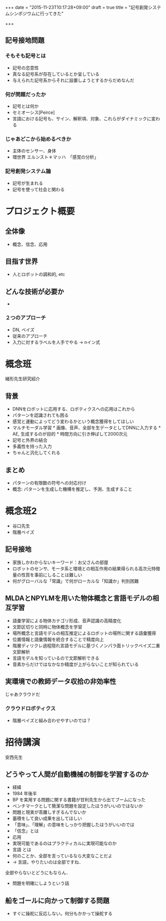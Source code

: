 +++
date = "2015-11-23T10:17:28+09:00"
draft = true
title = "記号創発システムシンポジウムに行ってきた"

+++

## 記号接地問題
### そもそも記号とは
* 記号の恣意性
* 真なる記号系が存在しているとか呈している
* 与えられた記号系からそれに設置しようとするからだめなんだ
### 何が問題だったか
* 記号とは何か
 * セミオーシス[Peirce]
 * 言語における記号も、サイン、解釈項、対象、これらがダイナミックに変わる
### じゃあどこから始めるべきか
* 主体のセンサー、身体
 * 環世界 エルンスト＊マッハ　「感覚の分析」
### 記号創発システム論
* 記号が生まれる
 * 記号を使って社会と関わる

# プロジェクト概要
## 全体像
* 概念、信念、応用
## 目指す世界
* 人とロボットの調和的, etc
## どんな技術が必要か
*
### ２つのアプローチ
* DN, ベイズ
* 従来のアプローチ
 * 入力に対するラベルを人手でやる -> nイン式

# 概念班
緒形先生研究紹介
## 背景
* DNNをロボットに応用する、ロボティクスへの応用はこれから
 * パターンを認識されても困る
  * 感覚と運動によってどう変わるかという概念獲得をしてほしい
   * マルチモーダル学習
    * 画像、音声、全部を生データとしてDNNに入力する
    * AE, 生成するのが目的
    * 時間方向に引き伸ばして2000次元
 * 記号と外界の結合
  * 多義性を持った入力
   * ちゃんと汎化してくれる
## まとめ
* パターンの有限数の符号への対応付け
* 概念: パターンを生成した機構を推定し、予測、生成すること

# 概念班2
* 谷口先生
* 階層ベイズ
## 記号接地
* 家族しかわからないキーワード：お父さんの部屋
* ロボットのセンサ、モータ系と環境との相互作用の結果得られる高次元特徴量の性質を事前にしることは難しい
* 何がグローバルな「常識」で何がローカルな「知識か」判別困難
## MLDAとNPYLMを用いた物体概念と言語モデルの相互学習
* 語彙学習による物体カテゴリ形成、音声認識の高精度化
 * 文節区切りと同時に物体概念を学習
* 場所概念と言語モデルの相互推定によるロボットの場所に関する語彙獲得
 * 位置情報と語彙情報を統合することで精度向上
* 階層ディリクレ過程隠れ言語モデルに基づくノンパラ面トリックベイズ二重文節解析
 * 言語モデルを知っているので文節解析できる
 * 音素からだけではなかなか精度が上がらないことが知られている
## 実環境での教師データ収拾の非効率性
じゃあクラウドだ
### クラウドロボティクス
* 階層ベイズと組み合わせやすいのでは？

# 招待講演
安西先生
## どうやって人間が自動機械の制御を学習するのか
* 経緯
 * 1984 年後半
 * BP を実用する問題に関する書籍が甘利先生から出てブームになった
* ベンチマークとして簡潔な問題を設定したほうがいいのではないか
 * 問題と現実が乖離しすぎるんでないか
 * 蓄積をして良い成果を出してほしい
* 「意味」、「理解」の意味をしっかり把握したほうがいいのでは
* 「信念」とは
* 応用
 * 実現可能であるのはプラクティカルに実現可能なのか
* 言語 とは
 * 何のことか、全部を言っているなら大変なことだよ
 * -> 言語，やりたいのは全部ですね．

全部やらないとどうにもならん．
* 問題を明確にしようという話
## 船をゴールに向かって制御する問題
* すぐに操舵に反応しない。何分もかかって操舵する
###
